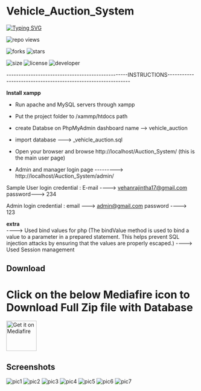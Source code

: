 # Vehicle_Auction_System

[![Typing SVG](https://readme-typing-svg.demolab.com?font=Fira+Code&pause=1000&color=9304F7&width=435&lines=Vehicle+Auction+System)](https://git.io/typing-svg)

![repo views](https://hits.seeyoufarm.com/api/count/incr/badge.svg?url=https%3A%2F%2Fgithub.com%2FVehanRajintha%2FVehicle_Auction_System&count_bg=%2379C83D&title_bg=%23555555&icon=gitpod.svg&icon_color=%23E7E7E7&title=Views&edge_flat=false)


![forks](https://img.shields.io/github/forks/VehanRajintha/Vehicle_Auction_System?label=Forks&style=social)
![stars](https://img.shields.io/github/stars/VehanRajintha/Vehicle_Auction_System?style=social)

![size](https://img.shields.io/github/repo-size/VehanRajintha/Vehicle_Auction_System?color=purple&label=Repo%20Size&style=plastic)
![license](https://img.shields.io/github/license/VehanRajintha/Vehicle_Auction_System?color=purple&label=License&style=plastic)
![developer](https://img.shields.io/static/v1?label=Author&message=Vehan%20Rajintha&color=purple&style=plastic)


--------------------------------------------------INSTRUCTIONS--------------------------------------------------------------

**Install xampp**
- Run apache and MySQL servers through xampp
- Put the project folder to /xammp/htdocs path
- create Databse on PhpMyAdmin dashboard name --> vehicle_auction
- import database ---> _vehicle_auction.sql
  

- Open your browser and browse http://localhost/Auction_System/ (this is the main user page)
- Admin and manager login page --------->  http://localhost/Auction_System/admin/

Sample User login credential : E-mail ----> vehanrajintha17@gmail.com
                               password---> 234

Admin login credential       : email ---> admin@gmail.com
                               password ----> 123




**extra**      
            ----> Used bind values for php 
		         (The bindValue method is used to bind a value to a parameter in a prepared statement. This helps prevent SQL injection   attacks by ensuring that the values are properly escaped.)
            ----> Used Session management 

## Download
# Click on the below Mediafire icon to Download Full Zip file with Database

[<img src="https://firebasestorage.googleapis.com/v0/b/vehan-5008a.appspot.com/o/mediafire-logo-transparent.png?alt=media&token=d196347c-31d4-409a-8dd8-a573b0e5149a"
    alt="Get it on Mediafire"
    height="80">](https://www.mediafire.com/file/4focyijbhtn2im9/Auction_System.zip/file)



## Screenshots

![pic1](pic1.png)
![pic2](pic2.png)
![pic3](pic3.png)
![pic4](pic4.png)
![pic5](pic5.png)
![pic6](pic6.png)
![pic7](pic7.png)
